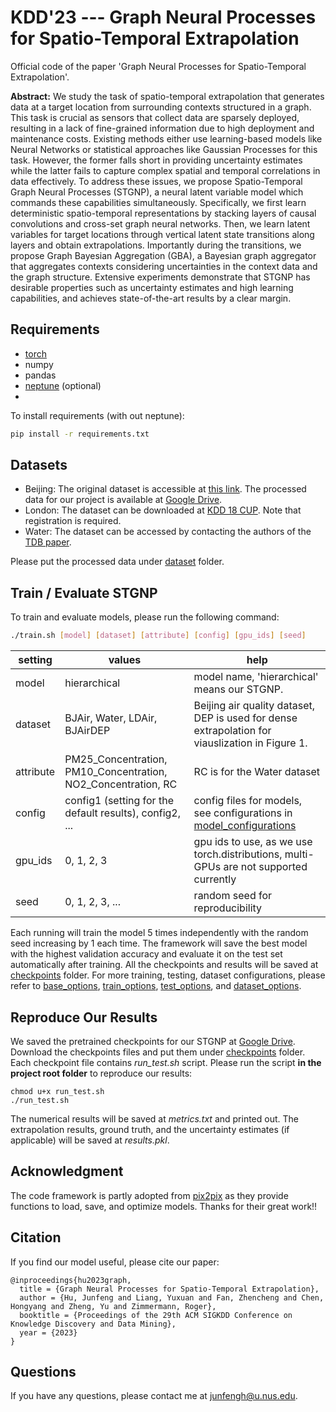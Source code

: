 # KDD'23 --- Graph Neural Processes for Spatio-Temporal Extrapolation
Official code of the paper 'Graph Neural Processes for Spatio-Temporal Extrapolation'.

**Abstract:** 
We study the task of spatio-temporal extrapolation that generates data at a target location from surrounding contexts structured in a graph. 
This task is crucial as sensors that collect data are sparsely deployed, resulting in a lack of fine-grained information due to high deployment and maintenance costs. 
Existing methods either use learning-based models like Neural Networks or statistical approaches like Gaussian Processes for this task. However, the former falls short in providing uncertainty estimates while the latter fails to capture complex spatial and temporal correlations in data effectively.
To address these issues, we propose Spatio-Temporal Graph Neural Processes (STGNP), a neural latent variable model which commands these capabilities simultaneously. Specifically, we first learn deterministic spatio-temporal representations by stacking layers of causal convolutions and cross-set graph neural networks.
Then, we learn latent variables for target locations through vertical latent state transitions along layers and obtain extrapolations. 
Importantly during the transitions, we propose Graph Bayesian Aggregation (GBA), a Bayesian graph aggregator that aggregates contexts considering uncertainties in the context data and the graph structure.
Extensive experiments demonstrate that STGNP has desirable properties such as uncertainty estimates and high learning capabilities, and achieves state-of-the-art results by a clear margin.
## Requirements
- [torch](https://pytorch.org/)
- numpy
- pandas
- [neptune](https://neptune.ai/) (optional)
- 
To install requirements (with out neptune):
```bash
pip install -r requirements.txt
```

## Datasets
* Beijing: The original dataset is accessible at [this link](https://www.microsoft.com/en-us/research/publication/forecasting-fine-grained-air-quality-based-on-big-data/?from=http%3A%2F%2Fresearch.microsoft.com%2Fapps%2Fpubs%2F%3Fid%3D246398). 
The processed data for our project is available at [Google Drive](https://drive.google.com/drive/folders/1u2TazNL6dcaEUnAXrm4BiLdeLMXa9zoi?usp=sharing). 
* London: The dataset can be downloaded at [KDD 18 CUP](https://www.biendata.xyz/competition/kdd_2018/). Note that registration is required.
* Water: The dataset can be accessed by contacting the authors of the [TDB paper](http://urban-computing.com/pdf/ieeetbd2020_UrbanWater.pdf).

Please put the processed data under [dataset](/data) folder.

## Train / Evaluate STGNP
To train and evaluate models, please run the following command:
```bash
./train.sh [model] [dataset] [attribute] [config] [gpu_ids] [seed]
```

| setting   | values                                                        | help                                                                                            |
|-----------|---------------------------------------------------------------|-------------------------------------------------------------------------------------------------|
| model     | hierarchical                                                  | model name, 'hierarchical' means our STGNP.                                                     |
| dataset   | BJAir, Water, LDAir, BJAirDEP                                 | Beijing air quality dataset, DEP is used for dense extrapolation for viauslization in Figure 1. |
| attribute | PM25_Concentration, PM10_Concentration, NO2_Concentration, RC | RC is for the Water dataset                                                                     |
| config    | config1 (setting for the default results), config2, ...       | config files for models, see configurations in [model_configurations](model_configurations)     |
| gpu_ids   | 0, 1, 2, 3                                                    | gpu ids to use, as we use torch.distributions, multi-GPUs are not supported currently           |
| seed      | 0, 1, 2, 3, ...                                               | random seed for reproducibility                                                                 |

Each running will train the model 5 times independently with the random seed increasing by 1 each time. 
The framework will save the best model with the highest validation accuracy and evaluate it on the test set automatically after training. 
All the checkpoints and results will be saved at [checkpoints](checkpoints) folder.
For more training, testing, dataset configurations, please refer to [base_options](options/base_options.py), [train_options](options/train_options.py), [test_options](options/test_options.py), and [dataset_options](options/dataset_options.py).

## Reproduce Our Results
We saved the pretrained checkpoints for our STGNP at [Google Drive](https://drive.google.com/drive/folders/1nESwyNrqOsYvUwvZBwAotck29kTCkn87?usp=sharing).
Download the checkpoints files and put them under [checkpoints](checkpoints) folder.
Each checkpoint file contains *run_test.sh* script.
Please run the script **in the project root folder** to reproduce our results:
```bash[README.md](..%2F..%2F..%2F..%2FDesktop%2FREADME.md)
chmod u+x run_test.sh
./run_test.sh
```
The numerical results will be saved at *metrics.txt* and printed out.
The extrapolation results, ground truth, and the uncertainty estimates (if applicable) will be saved at *results.pkl*.

## Acknowledgment
The code framework is partly adopted from [pix2pix](https://github.com/junyanz/pytorch-CycleGAN-and-pix2pix) as they provide functions to load, save, and optimize models. Thanks for their great work!!

## Citation
If you find our model useful, please cite our paper:
```
@inproceedings{hu2023graph,
  title = {Graph Neural Processes for Spatio-Temporal Extrapolation},
  author = {Hu, Junfeng and Liang, Yuxuan and Fan, Zhencheng and Chen, Hongyang and Zheng, Yu and Zimmermann, Roger},
  booktitle = {Proceedings of the 29th ACM SIGKDD Conference on Knowledge Discovery and Data Mining},
  year = {2023}
}
```
## Questions
If you have any questions, please contact me at junfengh@u.nus.edu.
